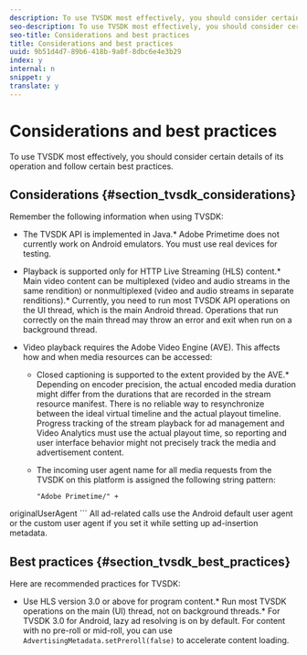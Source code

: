```yaml
---
description: To use TVSDK most effectively, you should consider certain details of its operation and follow certain best practices.
seo-description: To use TVSDK most effectively, you should consider certain details of its operation and follow certain best practices.
seo-title: Considerations and best practices
title: Considerations and best practices
uuid: 9b51d4d7-89b6-418b-9a0f-8dbc6e4e3b29
index: y
internal: n
snippet: y
translate: y
---
```


# Considerations and best practices

To use TVSDK most effectively, you should consider certain details of its operation and follow certain best practices.


## Considerations {#section_tvsdk_considerations}

Remember the following information when using TVSDK: 
* The TVSDK API is implemented in Java.* Adobe Primetime does not currently work on Android emulators. You must use real devices for testing. 

* Playback is supported only for HTTP Live Streaming (HLS) content.* Main video content can be multiplexed (video and audio streams in the same rendition) or nonmultiplexed (video and audio streams in separate renditions).* Currently, you need to run most TVSDK API operations on the UI thread, which is the main Android thread. Operations that run correctly on the main thread may throw an error and exit when run on a background thread. 

* Video playback requires the Adobe Video Engine (AVE). This affects how and when media resources can be accessed: 
    * Closed captioning is supported to the extent provided by the AVE.* Depending on encoder precision, the actual encoded media duration might differ from the durations that are recorded in the stream resource manifest. There is no reliable way to resynchronize between the ideal virtual timeline and the actual playout timeline. Progress tracking of the stream playback for ad management and Video Analytics must use the actual playout time, so reporting and user interface behavior might not precisely track the media and advertisement content. 
    
    * The incoming user agent name for all media requests from the TVSDK on this platform is assigned the following string pattern:     
      ```
      "Adobe Primetime/" + 
<span class="varname"> originalUserAgent</span> 
      ```
      All ad-related calls use the Android default user agent or the custom user agent if you set it while setting up ad-insertion metadata.    
    
    





## Best practices {#section_tvsdk_best_practices}

Here are recommended practices for TVSDK: 


* Use HLS version 3.0 or above for program content.* Run most TVSDK operations on the main (UI) thread, not on background threads.* For TVSDK 3.0 for Android, lazy ad resolving is on by default. For content with no pre-roll or mid-roll, you can use `AdvertisingMetadata.setPreroll(false)` to accelerate content loading. 




